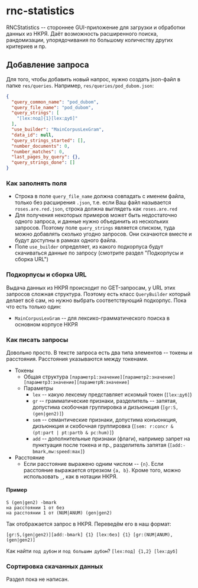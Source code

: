 # rnc-statistics

RNCStatistics -- стороннее GUI-приложение для загрузки и обработки данных из НКРЯ. Даёт возможность расширенного поиска, рандомизации, упорядочивания по большому количеству других критериев и пр.

## Добавление запроса

Для того, чтобы добавить новый напрос, нужно создать json-файл в папке `res/queries`.
Например, `res/queries/pod_dubom.json`:
```json
{
  "query_common_name": "pod_dubom",
  "query_file_name": "pod_dubom",
  "query_strings": [
    "[lex:под]{1}[lex:дуб]"
  ],
  "use_builder": "MainCorpusLexGram",
  "data_id": null,
  "query_strings_started": [],
  "number_documents": 0,
  "number_matches": 0,
  "last_pages_by_query": {},
  "query_strings_done": []
}
```

### Как заполнять поля
* Строка в поле `query_file_name` должна совпадать с именем файла, только без расширения `.json`, т.е. если Ваш файл называется `roses.are.red.json`, строка должна выглядеть как `roses.are.red`
* Для получения некоторых примеров может быть недостаточно одного запроса, и данные нужно объединить из нескольких запросов. Поэтому поле `query_strings` является списком, туда можно добавлять сколько угодно запросов. Они скачаются вместе и будут доступны в рамках одного файла.
* Поле `use_builder` определяет, из какого подкорпуса будут скачиваться данные по запросу (смотрите раздел "Подкорпусы и сборка URL")

### Подкорпусы и сборка URL
Выдача данных из НКРЯ происходит по GET-запросам, у URL этих запросов сложная структура. Поэтому есть класс `QueryBuilder` который делает всё сам, но нужно выбрать соответствующий подкорпус.
Пока что есть только один:
* `MainCorpusLexGram` -- для лексико-грамматического поиска в основном корпусе НКРЯ

### Как писать запросы
Довольно просто. В тексте запроса есть два типа элементов -- токены и расстояния. Расстояния указываются между токенами.
* Токены
  * Общая структура `[параметр1:значение][параметр2:значение][параметр3:значение][параметрN:значение]`
  * Параметры
    * `lex` -- какую лексему представляет искомый токен (`[lex:дуб]`)
    * `gr` -- грамматические признаки, разделитель -- запятая, допустима скобочная группировка и дизъюнкция (`[gr:S,(gen|gen2)]`)
    * `sem` -- семантические признаки, допустима конъюнкция, дизъюнкция и скобочная группировка (`[sem: r:concr & (pt:part | pt:partb & pc:hum)]`)
    * `add` -- дополнительные признаки (флаги), например запрет на пунктуация после токена и пр., разделитель запятая (`[add:-bmark,mw:speed:max]`)
* Расстояние
  * Если расстояние выражено одним числом -- `{n}`. Если расстояние выражается отрезком `{a, b}`. Кроме того, можно использовать `_`, как в нотации НКРЯ.
#### Пример
```
S (gen|gen2) -bmark
на расстоянии 1 от без
на расстоянии 1 от (NUM|ANUM) (gen|gen2)
```
Так отображается запрос в НКРЯ. Переведём его в наш формат:
```
[gr:S,(gen|gen2)][add:-bmark] {1} [lex:без] {1} [gr:(NUM|ANUM),(gen|gen2)]
```

Как найти `под дубом` и `под большим дубом`? `[lex:под] {1,2} [lex:дуб]`

### Сортировка скачанных данных
Раздел пока не написан.
